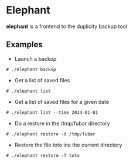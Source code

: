 # Elephant

**elephant** is a frontend to the duplicity backup tool

## Examples

* Launch a backup
```
# ./elephant backup
```
* Get a list of saved files
```
# ./elephant list
```
* Get a list of saved files for a given date
```
# ./elephant list --time 2014-01-01
```
* Do a restore in the /tmp/fubar directory
```
# ./elephant restore -d /tmp/fubar
```
* Restore the file toto ine the current directory
```
# ./elephant restore -f toto
```
